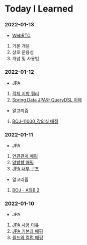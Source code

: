 # Today I Learned

### 2022-01-13
* [WebRTC](./WebRTC기본.md)
1. 기본 개념
2. 상호 운용성
3. 개념 및 사용법



### 2022-01-12
* JPA
1. [객체 지향 쿼리](https://skdltm117.tistory.com/69)
2. [Spring Data JPA와 QueryDSL 이해](https://skdltm117.tistory.com/70)

* 알고리즘
1. [BOJ-11000_강의실 배정](https://skdltm117.tistory.com/68)

### 2022-01-11
* JPA
1. [연관관계 매핑](https://skdltm117.tistory.com/64)
2. [양방향 매핑](https://skdltm117.tistory.com/65)
3. [JPA 내부 구조](https://skdltm117.tistory.com/66)

* 알고리즘
1. [BOJ - A와B 2](https://skdltm117.tistory.com/67)

### 2022-01-10
* JPA
1. [JPA 사용 이유](https://skdltm117.tistory.com/61)
2. [JPA 기본과 매핑](https://skdltm117.tistory.com/62)
3. [필드와 컬럼 매핑](https://skdltm117.tistory.com/63)


